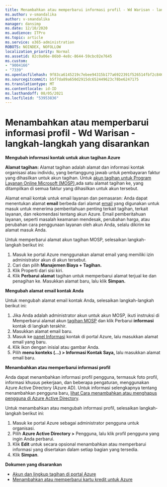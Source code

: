 ```yaml
---
title: Menambahkan atau memperbarui informasi profil - Wd Warisan - langkah-langkah yang disarankan
ms.author: v-smandalika
author: v-smandalika
manager: dansimp
ms.date: 12/10/2020
ms.audience: ITPro
ms.topic: article
ms.service: o365-administration
ROBOTS: NOINDEX, NOFOLLOW
localization_priority: Normal
ms.assetid: 82c0a06e-86b0-4e8c-8644-59cbc02e7645
ms.custom:
- "9004166"
- "7339"
ms.openlocfilehash: 9f83ca6145219c7ebee94315b177a6922391f526514fbf2c846f9a26a44228ba
ms.sourcegitcommit: b5f7da89a650d2915dc652449623c78be6247175
ms.translationtype: MT
ms.contentlocale: id-ID
ms.lasthandoff: 08/05/2021
ms.locfileid: "53953836"
---
```

# <a name="add-or-update-profile-information---legacy-wd---recommended-steps"></a>Menambahkan atau memperbarui informasi profil - Wd Warisan - langkah-langkah yang disarankan

**Mengubah informasi kontak untuk akun tagihan Azure**

**Alamat tagihan:** Alamat tagihan adalah alamat dan informasi kontak organisasi atau individu, yang bertanggung jawab untuk pembayaran faktur yang dihasilkan untuk akun tagihan. Untuk [akun tagihan untuk Program Layanan Online Microsoft (MOSP),](https://docs.microsoft.com/azure/cost-management-billing/manage/change-azure-account-profile#update-an-mosp-billing-account-address)ada satu alamat tagihan ke, yang ditampilkan di semua faktur yang dihasilkan untuk akun tersebut.

Alamat email kontak untuk email layanan dan pemasaran: Anda dapat menentukan alamat **email** berbeda dari alamat [email](https://docs.microsoft.com/azure/cost-management-billing/manage/change-azure-account-profile#change-your-contact-email-address) yang digunakan untuk masuk untuk menerima pemberitahuan penting terkait tagihan, terkait layanan, dan rekomendasi tentang akun Azure. Email pemberitahuan layanan, seperti masalah keamanan mendesak, perubahan harga, atau perubahan cara penggunaan layanan oleh akun Anda, selalu dikirim ke alamat masuk Anda.

Untuk memperbarui alamat akun tagihan MOSP, selesaikan langkah-langkah berikut ini:
1. Masuk ke portal Azure menggunakan alamat email yang memiliki izin administrator akun di akun tersebut.
2. Cari dan pilih **Manajemen Biaya + Tagihan.** 
3. Klik  Properti dari sisi kiri. 
4. Klik **Perbarui alamat** tagihan untuk memperbarui alamat terjual ke dan penagihan ke. Masukkan alamat baru, lalu klik **Simpan.**

**Mengubah alamat email kontak Anda** 

Untuk mengubah alamat email kontak Anda, selesaikan langkah-langkah berikut ini:
1. Jika Anda adalah administrator akun untuk akun MOSP, ikuti instruksi di Memperbarui alamat akun [tagihan MOSP](https://docs.microsoft.com/azure/cost-management-billing/manage/change-azure-account-profile#update-an-mosp-billing-account-address) dan klik Perbarui **informasi** kontak di langkah terakhir. 
2. Masukkan alamat email baru. 
3. Masuk ke [panel Informasi](https://ms.portal.azure.com/) kontak di portal Azure, lalu masukkan alamat email yang baru. 
4. Klik ikon dengan inisial atau gambar Anda. 
5. Pilih **menu konteks (...) > Informasi Kontak Saya,** lalu masukkan alamat email baru.

**Menambahkan atau memperbarui informasi profil**

Anda dapat menambahkan informasi profil pengguna, termasuk foto profil, informasi khusus pekerjaan, dan beberapa pengaturan, menggunakan Azure Active Directory (Azure AD). Untuk informasi selengkapnya tentang menambahkan pengguna baru, [lihat Cara menambahkan atau menghapus pengguna di Azure Active Directory](https://docs.microsoft.com/azure/active-directory/fundamentals/add-users-azure-active-directory).

Untuk menambahkan atau mengubah informasi profil, selesaikan langkah-langkah berikut ini:

1. Masuk ke portal Azure sebagai administrator pengguna untuk organisasi.
2. Pilih **Azure Active Directory >** Pengguna, lalu klik profil pengguna yang ingin Anda perbarui. 
3. Klik **Edit** untuk secara opsional menambahkan atau memperbarui informasi yang disertakan dalam setiap bagian yang tersedia. 
4. Klik **Simpan**.

**Dokumen yang disarankan**

- [Akun dan lingkup tagihan di portal Azure](https://docs.microsoft.com/azure/cost-management-billing/manage/view-all-accounts) 
- [Menambahkan atau memperbarui kartu kredit untuk Azure](https://docs.microsoft.com/azure/cost-management-billing/manage/change-credit-card)


